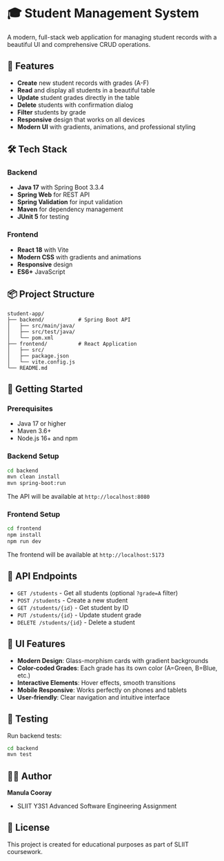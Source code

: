 # 🎓 Student Management System

A modern, full-stack web application for managing student records with a beautiful UI and comprehensive CRUD operations.

## 🚀 Features

- **Create** new student records with grades (A-F)
- **Read** and display all students in a beautiful table
- **Update** student grades directly in the table
- **Delete** students with confirmation dialog
- **Filter** students by grade
- **Responsive** design that works on all devices
- **Modern UI** with gradients, animations, and professional styling

## 🛠️ Tech Stack

### Backend
- **Java 17** with Spring Boot 3.3.4
- **Spring Web** for REST API
- **Spring Validation** for input validation
- **Maven** for dependency management
- **JUnit 5** for testing

### Frontend
- **React 18** with Vite
- **Modern CSS** with gradients and animations
- **Responsive** design
- **ES6+** JavaScript

## 📦 Project Structure

```
student-app/
├── backend/           # Spring Boot API
│   ├── src/main/java/
│   ├── src/test/java/
│   └── pom.xml
├── frontend/          # React Application
│   ├── src/
│   ├── package.json
│   └── vite.config.js
└── README.md
```

## 🚦 Getting Started

### Prerequisites
- Java 17 or higher
- Maven 3.6+
- Node.js 16+ and npm

### Backend Setup
```bash
cd backend
mvn clean install
mvn spring-boot:run
```
The API will be available at `http://localhost:8080`

### Frontend Setup
```bash
cd frontend
npm install
npm run dev
```
The frontend will be available at `http://localhost:5173`

## 📡 API Endpoints

- `GET /students` - Get all students (optional `?grade=A` filter)
- `POST /students` - Create a new student
- `GET /students/{id}` - Get student by ID
- `PUT /students/{id}` - Update student grade
- `DELETE /students/{id}` - Delete a student

## 🎨 UI Features

- **Modern Design**: Glass-morphism cards with gradient backgrounds
- **Color-coded Grades**: Each grade has its own color (A=Green, B=Blue, etc.)
- **Interactive Elements**: Hover effects, smooth transitions
- **Mobile Responsive**: Works perfectly on phones and tablets
- **User-friendly**: Clear navigation and intuitive interface

## 🧪 Testing

Run backend tests:
```bash
cd backend
mvn test
```

## 👨‍💻 Author

**Manula Cooray**
- SLIIT Y3S1 Advanced Software Engineering Assignment

## 📄 License

This project is created for educational purposes as part of SLIIT coursework.